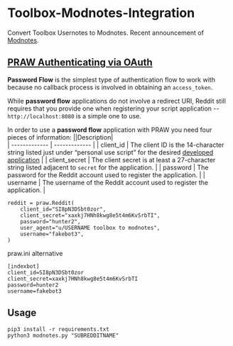 # Toolbox-Modnotes-Integration
Convert Toolbox Usernotes to Modnotes. Recent announcement of [Modnotes](https://www.reddit.com/r/modnews/comments/t8vafc/announcing_mod_notes/).

## [PRAW Authenticating via OAuth](https://praw.readthedocs.io/en/stable/getting_started/authentication.html)
  
**Password Flow** is the simplest type of authentication flow to work with because no
callback process is involved in obtaining an ``access_token``.

While **password flow** applications do not involve a redirect URI, Reddit still
requires that you provide one when registering your script application --
``http://localhost:8080`` is a simple one to use.

In order to use a **password flow** application with PRAW you need four pieces of
information:
||Description|    
| ------------- | ------------- |
| client_id  | The client ID is the 14-character string listed just under “personal use script” for the desired [developed application](https://www.reddit.com/prefs/apps/)  |
| client_secret  | The client secret is at least a 27-character string listed adjacent to `secret` for the application.  |
| password  | The password for the Reddit account used to register the application.  |
| username  | The username of the Reddit account used to register the application.  |

```
reddit = praw.Reddit(
    client_id="SI8pN3DSbt0zor",
    client_secret="xaxkj7HNh8kwg8e5t4m6KvSrbTI",
    password="hunter2",
    user_agent="u/USERNAME toolbox to modnotes",
    username="fakebot3",
)
```
praw.ini alternative 
```
[indexbot]
client_id=SI8pN3DSbt0zor
client_secret=xaxkj7HNh8kwg8e5t4m6KvSrbTI
password=hunter2
username=fakebot3
```

## Usage

```
pip3 install -r requirements.txt
python3 modnotes.py "SUBREDDITNAME"
```
